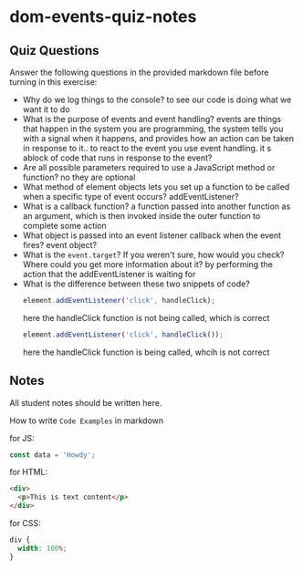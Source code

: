 # dom-events-quiz-notes

## Quiz Questions

Answer the following questions in the provided markdown file before turning in this exercise:

- Why do we log things to the console?
  to see our code is doing what we want it to do
- What is the purpose of events and event handling?
  events are things that happen in the system you are programming, the system tells you with a signal when it happens, and provides how an action can be taken in response to it.. to react to the event you use event handling. it s ablock of code that runs in response to the event?
- Are all possible parameters required to use a JavaScript method or function?
  no they are optional
- What method of element objects lets you set up a function to be called when a specific type of event occurs?
  addEventListener?
- What is a callback function?
  a function passed into another function as an argument, which is then invoked inside the outer function to complete some action
- What object is passed into an event listener callback when the event fires?
  event object?
- What is the `event.target`? If you weren't sure, how would you check? Where could you get more information about it?
  by performing the action that the addEventListener is waiting for
- What is the difference between these two snippets of code?
  ```js
  element.addEventListener('click', handleClick);
  ```
  here the handleClick function is not being called, which is correct
  ```js
  element.addEventListener('click', handleClick());
  ```
  here the handleClick function is being called, whcih is not correct

## Notes

All student notes should be written here.

How to write `Code Examples` in markdown

for JS:

```javascript
const data = 'Howdy';
```

for HTML:

```html
<div>
  <p>This is text content</p>
</div>
```

for CSS:

```css
div {
  width: 100%;
}
```
